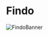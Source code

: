 #  Findo
![FindoBanner](https://github.com/hyonukusan/findo/assets/98750438/893f8cb8-cf9f-4399-9cb8-11c061410a5b)
